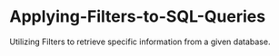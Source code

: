 # Applying-Filters-to-SQL-Queries
Utilizing Filters to retrieve specific information from a given database.
